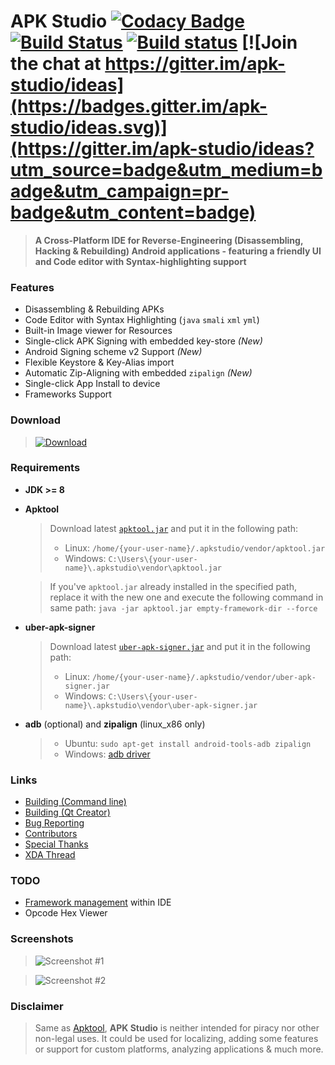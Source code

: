 
# APK Studio [![Codacy Badge](https://api.codacy.com/project/badge/Grade/a816c080acad4a1989219c0f55da34b3)](https://www.codacy.com/app/Surendrajat/apkstudio_2?utm_source=github.com&utm_medium=referral&utm_content=vaibhavpandeyvpz/apkstudio&utm_campaign=Badge_Grade) [![Build Status](https://travis-ci.org/vaibhavpandeyvpz/apkstudio.svg)](https://travis-ci.org/vaibhavpandeyvpz/apkstudio) [![Build status](https://ci.appveyor.com/api/projects/status/t437hn0osaik6vv5/branch/master?svg=true)](https://ci.appveyor.com/project/Surendrajat/apkstudio-1cupt/branch/master) [![Join the chat at https://gitter.im/apk-studio/ideas](https://badges.gitter.im/apk-studio/ideas.svg)](https://gitter.im/apk-studio/ideas?utm_source=badge&utm_medium=badge&utm_campaign=pr-badge&utm_content=badge)
>**A Cross-Platform IDE for Reverse-Engineering (Disassembling, Hacking & Rebuilding)  Android applications  - featuring a friendly UI and Code editor with Syntax-highlighting support**

### Features
- Disassembling & Rebuilding APKs
- Code Editor with Syntax Highlighting (`java` `smali` `xml` `yml`)
-  Built-in Image viewer for Resources
- Single-click APK Signing with embedded key-store *(New)*
- Android Signing scheme v2 Support *(New)*
- Flexible Keystore & Key-Alias import
- Automatic Zip-Aligning with embedded `zipalign` *(New)*
- Single-click App Install to device
- Frameworks Support

### Download
 >[![Download](https://img.shields.io/github/release/vaibhavpandeyvpz/apkstudio/all.svg?longCache=true&style=for-the-badge)](https://github.com/vaibhavpandeyvpz/apkstudio/releases)

### Requirements
- **JDK >= 8**
- **Apktool**  
  >Download latest [`apktool.jar`](https://bitbucket.org/iBotPeaches/apktool/downloads/) and put it in the following path:  
  >- Linux: `/home/{your-user-name}/.apkstudio/vendor/apktool.jar`  
  >- Windows: `C:\Users\{your-user-name}\.apkstudio\vendor\apktool.jar`
 
  >If you've `apktool.jar` already installed in the specified path, replace it with the new one and execute the following command in same path:   `java -jar apktool.jar empty-framework-dir --force`
- **uber-apk-signer**  
  >Download latest [`uber-apk-signer.jar`](https://github.com/patrickfav/uber-apk-signer/releases) and put it in the following path:  
    >- Linux: `/home/{your-user-name}/.apkstudio/vendor/uber-apk-signer.jar`  
    >- Windows: `C:\Users\{your-user-name}\.apkstudio\vendor\uber-apk-signer.jar`
- **adb** (optional) and **zipalign** (linux_x86 only) 
    >- Ubuntu: `sudo apt-get install android-tools-adb zipalign`  
    >- Windows: [adb driver](https://lifehacker.com/the-easiest-way-to-install-androids-adb-and-fastboot-to-1586992378)

### Links
- [Building (Command line)](https://github.com/vaibhavpandeyvpz/apkstudio/wiki/Building#building-linux)
- [Building (Qt Creator)](https://github.com/vaibhavpandeyvpz/apkstudio/wiki/Building#building-with-qt-creator)
- [Bug Reporting](https://github.com/vaibhavpandeyvpz/apkstudio/issues)
- [Contributors](https://github.com/vaibhavpandeyvpz/apkstudio/graphs/contributors)
- [Special Thanks](https://github.com/vaibhavpandeyvpz/apkstudio/wiki/SpecialThanks)
- [XDA Thread](https://forum.xda-developers.com/showthread.php?t=3761033)

### TODO
- [Framework management](https://ibotpeaches.github.io/Apktool/documentation/#frameworks) within IDE
- Opcode Hex Viewer

### Screenshots
>![Screenshot #1](https://raw.githubusercontent.com/vaibhavpandeyvpz/apkstudio/master/external/screenshots/apkstudio881.png "Screenshot #1")

>![Screenshot #2](https://raw.githubusercontent.com/vaibhavpandeyvpz/apkstudio/master/external/screenshots/apkstudio882.png "Screenshot #2")

### Disclaimer
>Same as [Apktool](http://ibotpeaches.github.io/Apktool/), **APK Studio** is neither intended for piracy nor other non-legal uses. It could be used for localizing, adding some features or support for custom platforms, analyzing applications & much more.